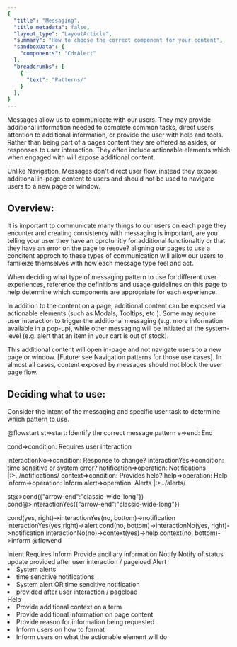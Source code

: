 ```yaml
---
{
  "title": "Messaging",
  "title_metadata": false,
  "layout_type": "LayoutArticle",
  "summary": "How to choose the correct component for your content",
  "sandboxData": {
    "components": "CdrAlert"
  },
  "breadcrumbs": [
    {
      "text": "Patterns/"
    }
  ],
}
---
```


<cdr-doc-table-of-contents-shell parentSelector='h2' childSelector='h3'>
Messages allow us to communicate with our users. They may provide additional information needed to complete common tasks, direct users attention to additional information, or provide the user with help and tools.
Rather than being part of a pages content they are offered as asides, or responses to user interaction.  They often include actionable elements which when engaged with will expose additional content. 

Unlike Navigation, Messages don't direct user flow, instead they expose additional in-page content to users and should not be used to navigate users to a new page or window.

## Overview: 
It is important  tp communicate many things to our users on each page they encunter and creating consistency with messaging is important, are you telling your user they have an oprotunitiy for additional functionaltiy or that they have an error on the page to resove?
aligning our pages to use a concitent approch to these types of communication will allow our users to famileize themselves with how each message type feel and act.

When deciding what type of messaging pattern to use for different user experiences, reference the definitions and usage guidelines on this page to help determine which components are appropriate for each experience. 

In addition to the content on a page, additional content can be exposed via actionable elements (such as Modals, Tooltips, etc.). Some may require user interaction to trigger the additional messaging (e.g. more information available in a pop-up), while other messaging will be initiated at the system-level (e.g. alert that an item in your cart is out of stock). 

This additional content will open in-page and not navigate users to a new page or window. [Future: see Navigation patterns for those use cases]. In almost all cases, content exposed by messages should not block the user page flow.

## Deciding what to use:

Consider the intent of the messaging and specific user task to determine which pattern to use. 

@flowstart
st=>start: Identify the correct message pattern
e=>end: End

cond=>condition: Requires
user interaction 

interactionNo=>condition: Response to change?
interactionYes=>condition: time sensitive
or system error?
notification=>operation: Notifications |:>../notifications/
context=>condition: Provides help?
help=>operation: Help
inform=>operation: Inform
alert=>operation: Alerts |:>../alerts/

st@>cond({"arrow-end":"classic-wide-long"})
cond@>interactionYes({"arrow-end":"classic-wide-long"})

cond(yes, right)->interactionYes(no, bottom)->notification
interactionYes(yes,right)->alert
cond(no, bottom)->interactionNo(yes, right)->notification
interactionNo(no)->context(yes)->help
context(no, bottom)->inform
@flowend

<cdr-table>
  <thead>
    <tr>
      <th></th>
      <th>Intent</th>
      <th>Requires</th>
    </tr>
  </thead>

  <tbody>
  <tr>
  <th>Inform</th>
  <td>Provide ancillary information</td>
  <td></td>
  </tr>
  <tr>
  <th>Notify</th>
  <td>Notify of status update</td>
  <td>provided after user interaction / pageload </td>
  </tr>
  <tr>
    <th>Alert</th>
    <td>
      <cdr-list>
        <li>System alerts</li>
        <li>time sencitive notifications</li>
      </cdr-list>
    </td>
    <td>
      <cdr-list>
        <li>System alert OR time sencitive notification</li>
        <li>provided after user interaction / pageload</li>
        </cdr-list>
    </td>
  </tr>
  <tr>
  <th>Help</th>
  <td>
    <cdr-list>
      <li>Provide additional context on a term</li>
      <li>Provide additional information on page content</li>
      <li>Provide reason for information being requested</li>
      <li>Inform users on how to format</li>
      <li>Inform users on what the actionable element will do</li>
    </cdr-list>
  </td>
  <td></td>
  </tr>
  </tbody>
  </cdr-table>









</cdr-doc-table-of-contents-shell>

